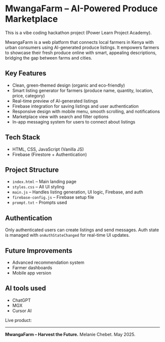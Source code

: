 # MwangaFarm – AI-Powered Produce Marketplace

This is a vibe coding hackathon project (Power Learn Project Academy).

MwangaFarm is a web platform that connects local farmers in Kenya with urban consumers using AI-generated produce listings. It empowers farmers to showcase their fresh produce online with smart, appealing descriptions, bridging the gap between farms and cities.

## Key Features
- Clean, green-themed design (organic and eco-friendly)
- Smart listing generator for farmers (produce name, quantity, location, price, category)
- Real-time preview of AI-generated listings
- Firebase integration for saving listings and user authentication
- Responsive design with mobile menu, smooth scrolling, and notifications
- Marketplace view with search and filter options
- In-app messaging system for users to connect about listings

## Tech Stack
- HTML, CSS, JavaScript (Vanilla JS)
- Firebase (Firestore + Authentication)

## Project Structure
- `index.html` – Main landing page
- `styles.css` – All UI styling
- `main.js` – Handles listing generation, UI logic, Firebase, and auth
- `firebase-config.js` – Firebase setup file
- `prompt.txt` - Prompts used

## Authentication
Only authenticated users can create listings and send messages. Auth state is managed with `onAuthStateChanged` for real-time UI updates.

## Future Improvements
- Advanced recommendation system
- Farmer dashboards
- Mobile app version

## AI tools used
- ChatGPT
- MGX
- Cursor AI


Live product: 

---

**MwangaFarm – Harvest the Future.**
Melanie Chebet. 
May 2025.